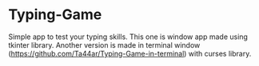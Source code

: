# Typing-Game
Simple app to test your typing skills. This one is window app made using tkinter library.
Another version is made in terminal window (https://github.com/Ta44ar/Typing-Game-in-terminal) with curses library.
